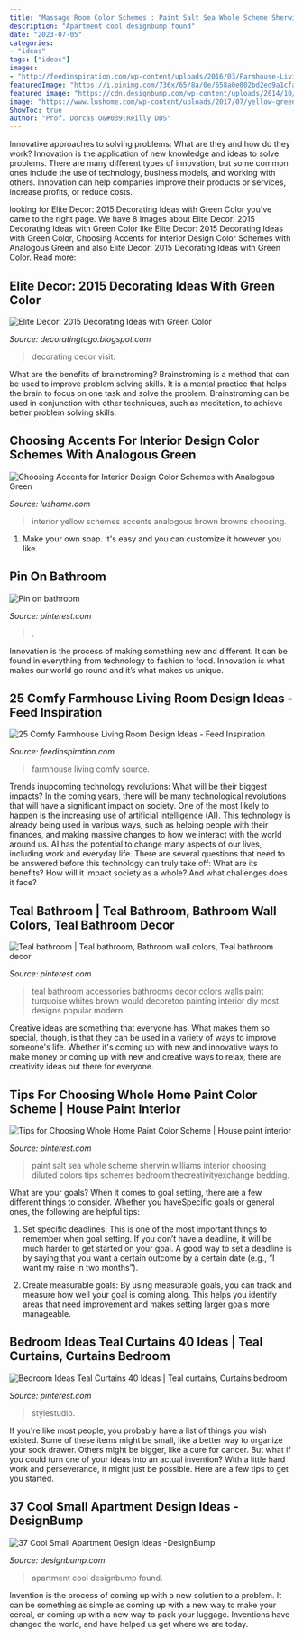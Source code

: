 ```yaml
---
title: "Massage Room Color Schemes : Paint Salt Sea Whole Scheme Sherwin Williams Interior Choosing Diluted Colors Tips Schemes Bedroom Thecreativityexchange Bedding"
description: "Apartment cool designbump found"
date: "2023-07-05"
categories:
- "ideas"
tags: ["ideas"]
images:
- "http://feedinspiration.com/wp-content/uploads/2016/03/Farmhouse-Living-Room-Designs-9.jpg"
featuredImage: "https://i.pinimg.com/736x/65/8a/0e/658a0e002bd2ed9a1cfa538f7eaaad9d.jpg"
featured_image: "https://cdn.designbump.com/wp-content/uploads/2014/10/small-apartment-ideas-002.jpg"
image: "https://www.lushome.com/wp-content/uploads/2017/07/yellow-green-colors-interior-design-1.jpg"
ShowToc: true
author: "Prof. Dorcas O&#039;Reilly DDS"
---
```



Innovative approaches to solving problems: What are they and how do they work?
Innovation is the application of new knowledge and ideas to solve problems. There are many different types of innovation, but some common ones include the use of technology, business models, and working with others. Innovation can help companies improve their products or services, increase profits, or reduce costs.

	

		
looking for Elite Decor: 2015 Decorating Ideas with Green Color you've came to the right page. We have 8 Images about Elite Decor: 2015 Decorating Ideas with Green Color like Elite Decor: 2015 Decorating Ideas with Green Color, Choosing Accents for Interior Design Color Schemes with Analogous Green and also Elite Decor: 2015 Decorating Ideas with Green Color. Read more:
		
    
## Elite Decor: 2015 Decorating Ideas With Green Color

<img loading=lazy src="http://3.bp.blogspot.com/-hdR5mUlzb7w/U-Ronm_VEkI/AAAAAAAAAVg/8lCKzJKeBy0/s1600/2015-Decorating-Ideas-with-green-color-10.jpg" onerror="this.onerror=null;this.src='https://tse1.mm.bing.net/th?id=OIP.Mm6Rdpn10iZOXteZbwok7gHaJ3&amp;pid=15.1';" alt="Elite Decor: 2015 Decorating Ideas with Green Color">

_Source: decoratingtogo.blogspot.com_

>decorating decor visit. 

	

What are the benefits of brainstroming?
Brainstroming is a method that can be used to improve problem solving skills. It is a mental practice that helps the brain to focus on one task and solve the problem. Brainstroming can be used in conjunction with other techniques, such as meditation, to achieve better problem solving skills.

    
## Choosing Accents For Interior Design Color Schemes With Analogous Green

<img loading=lazy src="https://www.lushome.com/wp-content/uploads/2017/07/yellow-green-colors-interior-design-1.jpg" onerror="this.onerror=null;this.src='https://tse3.mm.bing.net/th?id=OIP.9x1a-QgibUZdHFcqdXSO6QAAAA&amp;pid=15.1';" alt="Choosing Accents for Interior Design Color Schemes with Analogous Green">

_Source: lushome.com_

>interior yellow schemes accents analogous brown browns choosing. 

	

1. Make your own soap. It's easy and you can customize it however you like.

    
## Pin On Bathroom

<img loading=lazy src="https://i.pinimg.com/736x/a3/46/a1/a346a1c0c326c0ff3ac67c894d79931a.jpg" onerror="this.onerror=null;this.src='https://tse2.mm.bing.net/th?id=OIP.eG6bX9XdiNHiyyC5D3gKVwHaJ3&amp;pid=15.1';" alt="Pin on bathroom">

_Source: pinterest.com_

>. 

	

Innovation is the process of making something new and different. It can be found in everything from technology to fashion to food. Innovation is what makes our world go round and it’s what makes us unique.

    
## 25 Comfy Farmhouse Living Room Design Ideas - Feed Inspiration

<img loading=lazy src="http://feedinspiration.com/wp-content/uploads/2016/03/Farmhouse-Living-Room-Designs-9.jpg" onerror="this.onerror=null;this.src='https://tse2.mm.bing.net/th?id=OIP.DISq3hvLoKyTu1YgLXy-VgHaLH&amp;pid=15.1';" alt="25 Comfy Farmhouse Living Room Design Ideas - Feed Inspiration">

_Source: feedinspiration.com_

>farmhouse living comfy source. 

	

Trends inupcoming technology revolutions: What will be their biggest impacts?
In the coming years, there will be many technological revolutions that will have a significant impact on society. One of the most likely to happen is the increasing use of artificial intelligence (AI). This technology is already being used in various ways, such as helping people with their finances, and making massive changes to how we interact with the world around us. AI has the potential to change many aspects of our lives, including work and everyday life. There are several questions that need to be answered before this technology can truly take off: What are its benefits? How will it impact society as a whole? And what challenges does it face?

    
## Teal Bathroom | Teal Bathroom, Bathroom Wall Colors, Teal Bathroom Decor

<img loading=lazy src="https://i.pinimg.com/736x/3e/cd/d5/3ecdd54d28355b9406aa9df364c46dfb--teal-bathrooms-boy-bathroom.jpg" onerror="this.onerror=null;this.src='https://tse4.mm.bing.net/th?id=OIP.o3u7jrRzGsQ9rLjRdTyfvgHaJ3&amp;pid=15.1';" alt="Teal bathroom | Teal bathroom, Bathroom wall colors, Teal bathroom decor">

_Source: pinterest.com_

>teal bathroom accessories bathrooms decor colors walls paint turquoise whites brown would decoretoo painting interior diy most designs popular modern. 

	

Creative ideas are something that everyone has. What makes them so special, though, is that they can be used in a variety of ways to improve someone's life. Whether it's coming up with new and innovative ways to make money or coming up with new and creative ways to relax, there are creativity ideas out there for everyone.

    
## Tips For Choosing Whole Home Paint Color Scheme | House Paint Interior

<img loading=lazy src="https://i.pinimg.com/736x/65/8a/0e/658a0e002bd2ed9a1cfa538f7eaaad9d.jpg" onerror="this.onerror=null;this.src='https://tse3.mm.bing.net/th?id=OIP.UGCPaqUMi4ymFOOEXK3PFQHaLG&amp;pid=15.1';" alt="Tips for Choosing Whole Home Paint Color Scheme | House paint interior">

_Source: pinterest.com_

>paint salt sea whole scheme sherwin williams interior choosing diluted colors tips schemes bedroom thecreativityexchange bedding. 

	

What are your goals?
When it comes to goal setting, there are a few different things to consider. Whether you haveSpecific goals or general ones, the following are helpful tips:
1. Set specific deadlines: This is one of the most important things to remember when goal setting. If you don’t have a deadline, it will be much harder to get started on your goal. A good way to set a deadline is by saying that you want a certain outcome by a certain date (e.g., “I want my raise in two months”).

2. Create measurable goals: By using measurable goals, you can track and measure how well your goal is coming along. This helps you identify areas that need improvement and makes setting larger goals more manageable.

    
## Bedroom Ideas Teal Curtains 40 Ideas | Teal Curtains, Curtains Bedroom

<img loading=lazy src="https://i.pinimg.com/736x/02/19/2f/02192f61bb51741471f3d965486f82b7.jpg" onerror="this.onerror=null;this.src='https://tse3.mm.bing.net/th?id=OIP.pe1qbCtnSjIn_jmNoj3NGQAAAA&amp;pid=15.1';" alt="Bedroom Ideas Teal Curtains 40 Ideas | Teal curtains, Curtains bedroom">

_Source: pinterest.com_

>stylestudio. 

	

If you're like most people, you probably have a list of things you wish existed. Some of these items might be small, like a better way to organize your sock drawer. Others might be bigger, like a cure for cancer. But what if you could turn one of your ideas into an actual invention? With a little hard work and perseverance, it might just be possible. Here are a few tips to get you started.

    
## 37 Cool Small Apartment Design Ideas -DesignBump

<img loading=lazy src="https://cdn.designbump.com/wp-content/uploads/2014/10/small-apartment-ideas-002.jpg" onerror="this.onerror=null;this.src='https://tse1.mm.bing.net/th?id=OIP.UtN42lHpSlFN4cKXm-RpxQHaKj&amp;pid=15.1';" alt="37 Cool Small Apartment Design Ideas -DesignBump">

_Source: designbump.com_

>apartment cool designbump found. 

	

Invention is the process of coming up with a new solution to a problem. It can be something as simple as coming up with a new way to make your cereal, or coming up with a new way to pack your luggage. Inventions have changed the world, and have helped us get where we are today.


